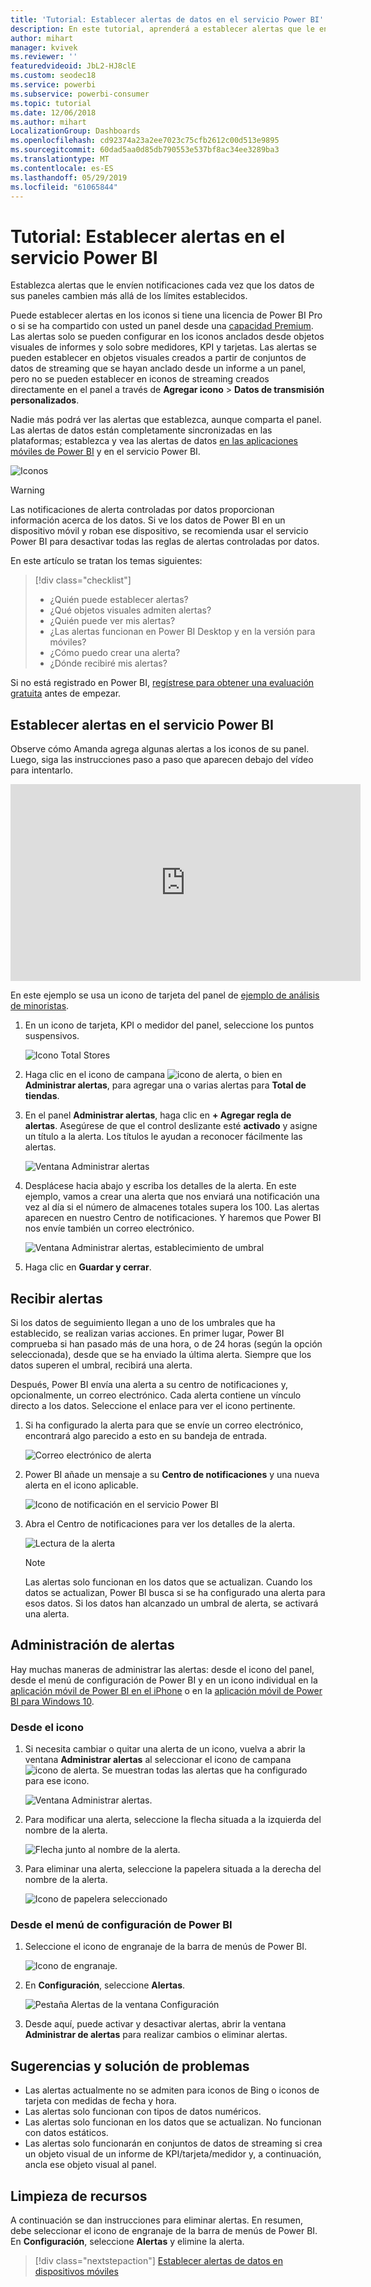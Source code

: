 ```yaml
---
title: 'Tutorial: Establecer alertas de datos en el servicio Power BI'
description: En este tutorial, aprenderá a establecer alertas que le envíen una notificación cada vez que los datos de sus paneles cambien más allá de los límites establecidos en el servicio Microsoft Power BI.
author: mihart
manager: kvivek
ms.reviewer: ''
featuredvideoid: JbL2-HJ8clE
ms.custom: seodec18
ms.service: powerbi
ms.subservice: powerbi-consumer
ms.topic: tutorial
ms.date: 12/06/2018
ms.author: mihart
LocalizationGroup: Dashboards
ms.openlocfilehash: cd92374a23a2ee7023c75cfb2612c00d513e9895
ms.sourcegitcommit: 60dad5aa0d85db790553e537bf8ac34ee3289ba3
ms.translationtype: MT
ms.contentlocale: es-ES
ms.lasthandoff: 05/29/2019
ms.locfileid: "61065844"
---
```

# <a name="tutorial-set-data-alerts-in-power-bi-service"></a>Tutorial: Establecer alertas en el servicio Power BI
Establezca alertas que le envíen notificaciones cada vez que los datos de sus paneles cambien más allá de los límites establecidos. 

Puede establecer alertas en los iconos si tiene una licencia de Power BI Pro o si se ha compartido con usted un panel desde una [capacidad Premium](../service-premium-what-is.md). Las alertas solo se pueden configurar en los iconos anclados desde objetos visuales de informes y solo sobre medidores, KPI y tarjetas. Las alertas se pueden establecer en objetos visuales creados a partir de conjuntos de datos de streaming que se hayan anclado desde un informe a un panel, pero no se pueden establecer en iconos de streaming creados directamente en el panel a través de **Agregar icono** > **Datos de transmisión personalizados**. 

Nadie más podrá ver las alertas que establezca, aunque comparta el panel. Las alertas de datos están completamente sincronizadas en las plataformas; establezca y vea las alertas de datos [en las aplicaciones móviles de Power BI](mobile/mobile-set-data-alerts-in-the-mobile-apps.md) y en el servicio Power BI. 

![Iconos](../media/service-set-data-alerts/powerbi-alert-types-new.png)

> [!WARNING]
> Las notificaciones de alerta controladas por datos proporcionan información acerca de los datos. Si ve los datos de Power BI en un dispositivo móvil y roban ese dispositivo, se recomienda usar el servicio Power BI para desactivar todas las reglas de alertas controladas por datos.
> 

En este artículo se tratan los temas siguientes:
> [!div class="checklist"]
> * ¿Quién puede establecer alertas?
> * ¿Qué objetos visuales admiten alertas?
> * ¿Quién puede ver mis alertas?
> * ¿Las alertas funcionan en Power BI Desktop y en la versión para móviles?
> * ¿Cómo puedo crear una alerta?
> * ¿Dónde recibiré mis alertas?

Si no está registrado en Power BI, [regístrese para obtener una evaluación gratuita](https://app.powerbi.com/signupredirect?pbi_source=web) antes de empezar.

## <a name="set-data-alerts-in-power-bi-service"></a>Establecer alertas en el servicio Power BI
Observe cómo Amanda agrega algunas alertas a los iconos de su panel. Luego, siga las instrucciones paso a paso que aparecen debajo del vídeo para intentarlo.

<iframe width="560" height="315" src="https://www.youtube.com/embed/JbL2-HJ8clE" frameborder="0" allowfullscreen></iframe>

En este ejemplo se usa un icono de tarjeta del panel de [ejemplo de análisis de minoristas](http://go.microsoft.com/fwlink/?LinkId=529778).

1. En un icono de tarjeta, KPI o medidor del panel, seleccione los puntos suspensivos.
   
   ![Icono Total Stores](media/end-user-alerts/powerbi-card.png)
2. Haga clic en el icono de campana ![icono de alerta](media/end-user-alerts/power-bi-bell-icon.png), o bien en **Administrar alertas**, para agregar una o varias alertas para **Total de tiendas**.
   
1. En el panel **Administrar alertas**, haga clic en **+ Agregar regla de alertas**.  Asegúrese de que el control deslizante esté **activado** y asigne un título a la alerta. Los títulos le ayudan a reconocer fácilmente las alertas.
   
   ![Ventana Administrar alertas](media/end-user-alerts/powerbi-alert-title.png)
4. Desplácese hacia abajo y escriba los detalles de la alerta.  En este ejemplo, vamos a crear una alerta que nos enviará una notificación una vez al día si el número de almacenes totales supera los 100. Las alertas aparecen en nuestro Centro de notificaciones. Y haremos que Power BI nos envíe también un correo electrónico.
   
   ![Ventana Administrar alertas, establecimiento de umbral](media/end-user-alerts/power-bi-set-alert-details.png)
5. Haga clic en **Guardar y cerrar**.

## <a name="receiving-alerts"></a>Recibir alertas
Si los datos de seguimiento llegan a uno de los umbrales que ha establecido, se realizan varias acciones. En primer lugar, Power BI comprueba si han pasado más de una hora, o de 24 horas (según la opción seleccionada), desde que se ha enviado la última alerta. Siempre que los datos superen el umbral, recibirá una alerta.

Después, Power BI envía una alerta a su centro de notificaciones y, opcionalmente, un correo electrónico. Cada alerta contiene un vínculo directo a los datos. Seleccione el enlace para ver el icono pertinente.  

1. Si ha configurado la alerta para que se envíe un correo electrónico, encontrará algo parecido a esto en su bandeja de entrada.
   
   ![Correo electrónico de alerta](media/end-user-alerts/powerbi-alerts-email.png)
2. Power BI añade un mensaje a su **Centro de notificaciones** y una nueva alerta en el icono aplicable.
   
   ![Icono de notificación en el servicio Power BI](media/end-user-alerts/powerbi-alert-notifications.png)
3. Abra el Centro de notificaciones para ver los detalles de la alerta.
   
    ![Lectura de la alerta](media/end-user-alerts/powerbi-alert-notification.png)
   
   > [!NOTE]
   > Las alertas solo funcionan en los datos que se actualizan. Cuando los datos se actualizan, Power BI busca si se ha configurado una alerta para esos datos. Si los datos han alcanzado un umbral de alerta, se activará una alerta.
   > 
   > 

## <a name="managing-alerts"></a>Administración de alertas
Hay muchas maneras de administrar las alertas: desde el icono del panel, desde el menú de configuración de Power BI y en un icono individual en la [aplicación móvil de Power BI en el iPhone](mobile/mobile-set-data-alerts-in-the-mobile-apps.md) o en la [aplicación móvil de Power BI para Windows 10](mobile/mobile-set-data-alerts-in-the-mobile-apps.md).

### <a name="from-the-tile-itself"></a>Desde el icono
1. Si necesita cambiar o quitar una alerta de un icono, vuelva a abrir la ventana **Administrar alertas** al seleccionar el icono de campana ![icono de alerta](media/end-user-alerts/power-bi-bell-icon.png). Se muestran todas las alertas que ha configurado para ese icono.
   
    ![Ventana Administrar alertas](media/end-user-alerts/powerbi-see-alerts.png).
2. Para modificar una alerta, seleccione la flecha situada a la izquierda del nombre de la alerta.
   
    ![Flecha junto al nombre de la alerta](media/end-user-alerts/powerbi-see-alerts-arrow.png).
3. Para eliminar una alerta, seleccione la papelera situada a la derecha del nombre de la alerta.
   
      ![Icono de papelera seleccionado](media/end-user-alerts/powerbi-see-alerts-delete.png)

### <a name="from-the-power-bi-settings-menu"></a>Desde el menú de configuración de Power BI
1. Seleccione el icono de engranaje de la barra de menús de Power BI.
   
    ![Icono de engranaje](media/end-user-alerts/powerbi-gear-icon.png).
2. En **Configuración**, seleccione **Alertas**.
   
    ![Pestaña Alertas de la ventana Configuración](media/end-user-alerts/powerbi-alert-settings.png)
3. Desde aquí, puede activar y desactivar alertas, abrir la ventana **Administrar de alertas** para realizar cambios o eliminar alertas.

## <a name="tips-and-troubleshooting"></a>Sugerencias y solución de problemas
* Las alertas actualmente no se admiten para iconos de Bing o iconos de tarjeta con medidas de fecha y hora.
* Las alertas solo funcionan con tipos de datos numéricos.
* Las alertas solo funcionan en los datos que se actualizan. No funcionan con datos estáticos.
* Las alertas solo funcionarán en conjuntos de datos de streaming si crea un objeto visual de un informe de KPI/tarjeta/medidor y, a continuación, ancla ese objeto visual al panel.

## <a name="clean-up-resources"></a>Limpieza de recursos
A continuación se dan instrucciones para eliminar alertas. En resumen, debe seleccionar el icono de engranaje de la barra de menús de Power BI. En **Configuración**, seleccione **Alertas** y elimine la alerta.

> [!div class="nextstepaction"]
> [Establecer alertas de datos en dispositivos móviles](mobile/mobile-set-data-alerts-in-the-mobile-apps.md)


